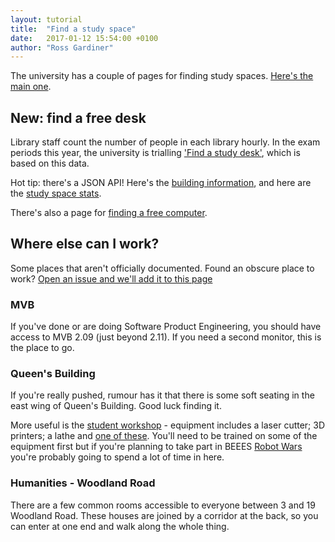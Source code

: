 ```yaml
---
layout: tutorial
title:  "Find a study space"
date:   2017-01-12 15:54:00 +0100
author: "Ross Gardiner"
---
```

The university has a couple of pages for finding study spaces. [Here's the main one](http://www.bristol.ac.uk/students/study-spaces/).

## New: find a free desk

Library staff count the number of people in each library hourly. In the exam periods this year, the university is trialling ['Find a study desk'](https://www.bris.ac.uk/where-is-my/find/computer/table), which is based on this data.

Hot tip: there's a JSON API! Here's the [building information](https://www.bris.ac.uk/where-is-my/find/api/v1/building?extended), and here are the [study space stats](https://www.bris.ac.uk/where-is-my/find/api/v1/study-space-stats).

There's also a page for [finding a free computer](https://www.bris.ac.uk/where-is-my/find/computer/table).

## Where else can I work?

Some places that aren't officially documented. Found an obscure place to work? [Open an issue and we'll add it to this page](https://github.com/cssbristol/cssbristol.github.io/issues)

### MVB

If you've done or are doing Software Product Engineering, you should have access to MVB 2.09 (just beyond 2.11). If you need a second monitor, this is the place to go.

### Queen's Building

If you're really pushed, rumour has it that there is some soft seating in the east wing of Queen's Building. Good luck finding it.

More useful is the [student workshop](http://www.bristol.ac.uk/engineering/facilities/student-workshop/) - equipment includes a laser cutter; 3D printers; a lathe and [one of these](https://www.youtube.com/watch?v=PmvKlnhMjUw). You'll need to be trained on some of the equipment first but if you're planning to take part in BEEES [Robot Wars](http://www.beees.co.uk/events/robotwars/) you're probably going to spend a lot of time in here.

### Humanities - Woodland Road

There are a few common rooms accessible to everyone between 3 and 19 Woodland Road. These houses are joined by a corridor at the back, so you can enter at one end and walk along the whole thing.
